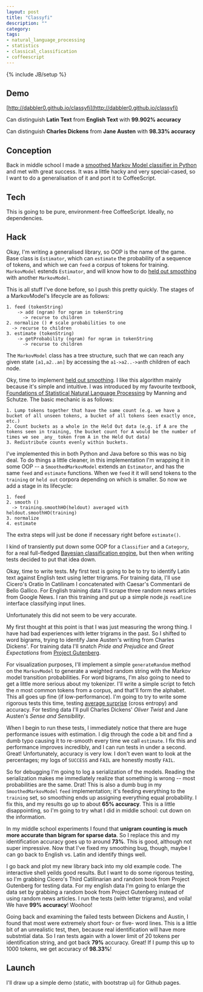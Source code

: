 ```yaml
---
layout: post
title: "Classyfi"
description: ""
category: 
tags:
- natural_language_processing
- statistics
- classical_classification
- coffeescript
---
```

{% include JB/setup %}

## Demo
[http://dabbler0.github.io/classyfi](http://dabbler0.github.io/classyfi)

Can distinguish **Latin Text** from **English Text** with **99.902% accuracy**

Can distinguish **Charles Dickens** from **Jane Austen** with **98.33% accuracy**

## Conception
Back in middle school I made a [smoothed Markov Model classifier in Python][filesort] and met with great success. It was a little hacky and very special-cased, so I want to do a generalisation of it and port it to CoffeeScript.
<!--more-->

## Tech
This is going to be pure, environment-free CoffeeScript. Ideally, no dependencies.

## Hack
Okay, I'm writing a generalised library, so OOP is the name of the game. Base class is `Estimator`, which can `estimate` the probability of a sequence of tokens, and which we can `feed` a corpus of tokens for training. `MarkovModel` estends `Estimator`, and will know how to do [held out smoothing][hosmooth] with another `MarkovModel`.

This is all stuff I've done before, so I push this pretty quickly. The stages of a MarkovModel's lifecycle are as follows:
```
1. feed (tokenString)
    -> add (ngram) for ngram in tokenString
      -> recurse to children
2. normalize () # scale probabilities to one
  -> recurse to children
3. estimate (tokenString)
    -> getProbability (ngram) for ngram in tokenString
      -> recurse to children
```
The `MarkovModel` class has a tree structure, such that we can reach any given state `[a1,a2..an]` by accessing the `a1->a2..->an`th children of each node.

Oky, time to implement [held out smoothing][hosmooth]. I like this algorithm mainly because it's simple and intuitive. I was introduced by my favourite textbook, [Foundations of Statistical Natural Language Processing][foundations] by Manning and Schutze. The basic mechanic is as follows:
```
1. Lump tokens together that have the same count (e.g. we have a bucket of all unseen tokens, a bucket of all tokens seen exactly once, etc.)
2. Count buckets as a whole in the Held Out data (e.g. if A are the tokens seen in training, the bucket count for A would be the number of times we see _any_ token from A in the Held Out data)
3. Redistribute counts evenly within buckets.
```

I've implemented this in both Python and Java before so this was no big deal. To do things a little cleaner, in this implementation I'm wrapping it in some OOP -- a `SmoothedMarkovModel` extends an `Estimator`, and has the same `feed` and `estimate` functions. When we `feed` it it will send tokens to the `training` or `held out` corpora depending on which is smaller. So now we add a stage in its lifecycle:
```
1. feed
2. smooth ()
  -> training.smoothHO(heldout) averaged with heldout.smoothHO(training)
3. normalize
4. estimate
```

The extra steps will just be done if necessary right before `estimate()`.

I kind of transiently put down some OOP for a `Classifier` and a `Category`, for a real full-fledged [Bayesian classification engine][bayesian], but then when writing tests decided to put that idea down.

Okay, time to write tests. My first test is going to be to try to identify Latin text against English text using letter trigrams. For training data, I'll use Cicero's Oratio In Catilinam I concatenated with Caesar's Commentarii de Bello Gallico. For English training data I'll scrape three random news articles from Google News. I ran this training and put up a simple node.js `readline` interface classifying input lines.

Unfortunately this did not seem to be very accurate.

My first thought at this point is that I was just measuring the wrong thing. I have had bad experiences with letter trigrams in the past. So I shifted to word bigrams, trying to identify Jane Austen's writing from Charles Dickens'. For training data I'll snatch _Pride and Prejudice_ and _Great Expectations_ from [Project Gutenberg][gutenberg].

For visualization purposes, I'll implement a simple `generateRandom` method on the `MarkovModel` to generate a weighted random string with the Markov model transition probabilities. For word bigrams, I'm also going to need to get a little more serious about my tokenizer. I'll write a simple script to fetch the _n_ most common tokens from a corpus, and that'll form the alphabet. This all goes up fine (if low-performance). I'm going to try to write some rigorous tests this time, testing [average surprise][avgsurprise] (cross entropy) and accuracy. For testing data I'll pull Charles Dickens' _Oliver Twist_ and Jane Austen's _Sense and Sensibility_.

When I begin to run these tests, I immediately notice that there are huge performance issues with estimation. I dig through the code a bit and find a dumb typo causing it to re-smooth every time we call `estimate`. I fix this and performance improves incredibly, and I can run tests in under a second. Great! Unfortunately, accuracy is very low. I don't even want to look at the percentages; my logs of `SUCCESS` and `FAIL` are honestly mostly `FAIL`.

So for debugging I'm going to log a serialization of the models. Reading the serialization makes me immediately realize that something is wrong -- most probabilities are the same. Drat! This is also a dumb bug in my `SmoothedMarkovModel` `feed` implementation; it's feeding everything to the `training` set, so smoothing ends up assigning everything equal probability. I fix this, and my results go up to about **65% accuracy**. This is a little disappointing, so I'm going to try what I did in middle school: cut down on the information.

In my middle school experiments I found that **unigram counting is much more accurate than bigram for sparse data**. So I replace this and my identification accuracy goes up to around **73%**. This is good, although not super impressive. Now that I've fixed my smoothing bug, though, maybe I can go back to English vs. Latin and identify things well.

I go back and plot my new library back into my old example code. The interactive shell yeilds good results. But I want to do some rigorous testing, so I'm grabbing Cicero's Third Catilinarian and random book from Project Gutenberg for testing data. For my english data I'm going to enlarge the data set by grabbing a random book from Project Gutenberg instead of using random news articles. I run the tests (with letter trigrams), and voila! We have **99% accuracy**! Woohoo!

Going back and examining the failed tests between Dickens and Austin, I found that most were extremely short four- or five- word lines. This is a little bit of an unrealistic test, then, because real identification will have more substntial data. So I ran tests again with a lower limit of 20 tokens per identification string, and got back **79%** accuracy. Great! If I pump this up to 1000 tokens, we get accuracy of **98.33%**!

## Launch
I'll draw up a simple demo (static, with bootstrap ui) for Github pages.

[filesort]: https://www.assembla.com/code/dab_sci_fair/subversion/nodes
[hosmooth]: http://en.wikipedia.org/wiki/Cross-validation_(statistics)
[foundations]: http://nlp.stanford.edu/fsnlp/
[gutenberg]: http://www.gutenberg.org/
[avgsurprise]: http://en.wikipedia.org/wiki/Cross-entropy
[bayesian]: http://en.wikipedia.org/wiki/Naive_Bayes_classifier
